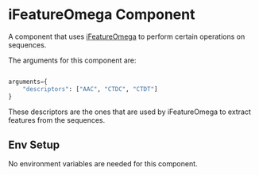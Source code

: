 # iFeatureOmega Component

A component that uses [iFeatureOmega](https://github.com/Superzchen/iFeatureOmega-CLI) to perform certain operations on sequences.

The arguments for this component are:

```python

arguments={
    "descriptors": ["AAC", "CTDC", "CTDT"]
}
```

These descriptors are the ones that are used by iFeatureOmega to extract features from the sequences.

## Env Setup

No environment variables are needed for this component.
